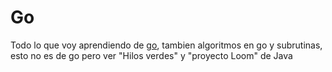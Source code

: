 # Go

Todo lo que voy aprendiendo de [go](./Go.md), tambien algoritmos en go y subrutinas, esto no es de go pero ver "Hilos verdes" y "proyecto Loom" de Java